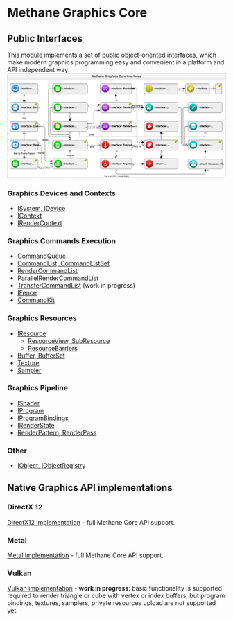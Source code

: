 # Methane Graphics Core

## Public Interfaces

This module implements a set of [public object-oriented interfaces](Include/Methane/Graphics),
which make modern graphics programming easy and convenient in a platform and API independent way:
![Graphics Core Interfaces](../../../Docs/Diagrams/MethaneKit_GraphicsCore_Interfaces.svg)

### Graphics Devices and Contexts

- [ISystem, IDevice](Include/Methane/Graphics/IDevice.h)
- [IContext](Include/Methane/Graphics/IContext.h)
- [IRenderContext](Include/Methane/Graphics/IRenderContext.h)

### Graphics Commands Execution

- [CommandQueue](Include/Methane/Graphics/CommandQueue.h)
- [CommandList, CommandListSet](Include/Methane/Graphics/CommandList.h)
- [RenderCommandList](Include/Methane/Graphics/RenderCommandList.h)
- [ParallelRenderCommandList](Include/Methane/Graphics/ParallelRenderCommandList.h)
- [TransferCommandList](Include/Methane/Graphics/TransferCommandList.h) (work in progress)
- [IFence](Include/Methane/Graphics/IFence.h)
- [CommandKit](Include/Methane/Graphics/CommandKit.h)

### Graphics Resources

- [IResource](Include/Methane/Graphics/IResource.h)
  - [ResourceView, SubResource](Include/Methane/Graphics/ResourceView.h)
  - [ResourceBarriers](Include/Methane/Graphics/ResourceBarriers.h)
- [Buffer, BufferSet](Include/Methane/Graphics/Buffer.h)
- [Texture](Include/Methane/Graphics/Texture.h)
- [Sampler](Include/Methane/Graphics/Sampler.h)

### Graphics Pipeline

- [IShader](Include/Methane/Graphics/IShader.h)
- [IProgram](Include/Methane/Graphics/IProgram.h)
- [IProgramBindings](Include/Methane/Graphics/IProgramBindings.h)
- [IRenderState](Include/Methane/Graphics/IRenderState.h)
- [RenderPattern, RenderPass](Include/Methane/Graphics/RenderPass.h)

### Other
- [IObject, IObjectRegistry](Include/Methane/Graphics/IObject.h)

## Native Graphics API implementations

### DirectX 12

[DirectX12 implementation](Sources/Methane/Graphics/DirectX12) - full Methane Core API support.

### Metal

[Metal implementation](Sources/Methane/Graphics/Metal) - full Methane Core API support.

### Vulkan

[Vulkan implementation](Sources/Methane/Graphics/Vulkan) - **work in progress**:
basic functionality is supported required to render triangle or cube with vertex or index buffers,
but program bindings, textures, samplers, private resources upload are not supported yet.